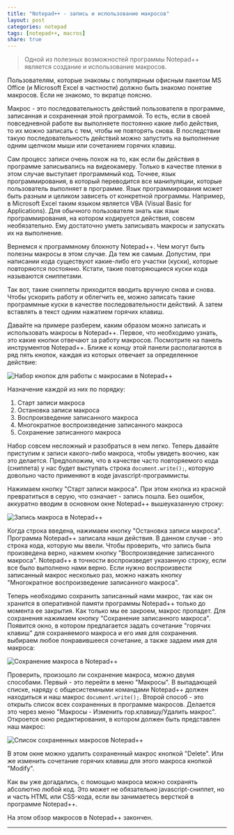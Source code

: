 ```yaml
---
title: "Notepad++ - запись и использование макросов"
layout: post
categories: notepad
tags: [notepad++, macros]
share: true
---
```


> Одной из полезных возможностей программы Notepad++ является создание и использование макросов.

Пользователям, которые знакомы с популярным офисным пакетом MS Office (и Microsoft Excel в частности) должно быть знакомо понятие макросов. Если не знакомо, то вкратце поясню.

Макрос - это последовательность действий пользователя в программе, записанная и сохраненная этой программой. То есть, если в своей повседневной работе вы выполняете постоянно какие либо действия, то их можно записать с тем, чтобы не повторять снова. В последствии такую последовательность действий можно запустить на выполнение одним щелчком мыши или сочетанием горячих клавиш.

Сам процесс записи очень похож на то, как если бы действия в программе записывались на видеокамеру. Только в качестве пленки в этом случае выступает программный код. Точнее, язык программирования, в который переводится все манипуляции, которые пользователь выполняет в программе. Язык программирования может быть разным и целиком зависеть от конкретной программы. Например, в Microsoft Excel таким языком является VBA (Visual Basic for Applications). Для обычного пользователя знать как язык программирования, на котором кодируется действия, совсем необязательно. Ему достаточно уметь записывать макросы и запускать их на выполнение.

Вернемся к программному блокноту Notepad++. Чем могут быть полезны макросы в этом случае. Да тем же самым. Допустим, при написании кода существуют какие-либо его участки (куски), которые повторяются постоянно. Кстати, такие повторяющиеся куски кода называются сниппетами.

Так вот, такие сниппеты приходится вводить вручную снова и снова. Чтобы ускорить работу и облегчить ее, можно записать такие программные куски в качестве последовательности действий. А затем вставлять в текст одним нажатием горячих клавиш.

Давайте на примере разберем, каким образом можно записать и использовать макросы в Notepad++. Первое, что необходимо узнать, это какие кнопки отвечают за работу макросов. Посмотрите на панель инструментов Notepad++. Ближе к концу этой панели располагаются в ряд пять кнопок, каждая из которых отвечает за определенное действие:

![Набор кнопок для работы с макросами в Notepad++]({{site.url}}/images/uploads/2013/04/buttons_set_for_macros_notepad.png)

Назначение каждой из них по порядку:

  1. Старт записи макроса
  2. Остановка записи макроса
  3. Воспроизведение записанного макроса
  4. Многократное воспроизведение записанного макроса
  5. Сохранение записанного макроса

Набор совсем несложный и разобраться в нем легко. Теперь давайте приступим к записи какого-либо макроса, чтобы увидеть воочию, как это делается. Предположим, что в качестве часто повторяемого кода (сниппета) у нас будет выступать строка `document.write();`, которую довольно часто применяют в коде javascript-программисты.

Нажимаем кнопку "Старт записи макроса". При этом кнопка из красной превратиться в серую, что означает - запись пошла. Без ошибок, аккуратно вводим в основном окне Notepad++ вышеуказанную строку:

![Запись макроса в Notepad++]({{site.url}}/images/uploads/2013/04/start_record_macros_notepad.png)

Когда строка введена, нажимаем кнопку "Остановка записи макроса". Программа Notepad++ записала наши действия. В данном случае - это строка кода, которую мы ввели. Чтобы проверить, что запись была произведена верно, нажмем кнопку "Воспроизведение записанного макроса". Notepad++ в точности воспроизведет указанную строку, если все было выполнено нами верно. Если нужно воспроизвести записанный макрос несколько раз, можно нажать кнопку "Многократное воспроизведение записанного макроса".

Теперь необходимо сохранить записанный нами макрос, так как он хранится в оперативной памяти программы Notepad++ только до момента ее закрытия. Как только мы ее закроем, макрос пропадет. Для сохранения нажимаем кнопку "Сохранение записанного макроса". Появится окно, в котором предлагается задать сочетание "горячих клавиш" для сохраняемого макроса и его имя для сохранения. выбираем любое понравившееся сочетание, а также задаем имя для макроса:

![Сохранение макроса в Notepad++]({{site.url}}/images/uploads/2013/04/saving_macros_in_notepad.png)

Проверить, произошло ли сохранение макроса, можно двумя способами. Первый - это перейти в меню "Макросы". В выпадающей списке, наряду с общесистемными командами Notepad++ должен находиться и наш макрос `document.write();`. Второй способ - это открыть список всех сохраненных в программе макросов. Делается это через меню "Макросы - Изменить гор.клавишу/Удалить макрос". Откроется окно редактирования, в котором должен быть представлен наш макрос:

![Список сохраненных макросов Notepad++]({{site.url}}/images/uploads/2013/04/saved_macros_notepad.png)

В этом окне можно удалить сохраненный макрос кнопкой "Delete". Или же изменить сочетание горячих клавиш для этого макроса кнопкой "Modify".

Как вы уже догадались, с помощью макроса можно сохранять абсолютно любой код. Это может не обязательно javascript-сниппет, но и часть HTML или CSS-кода, если вы занимаетесь версткой в программе Notepad++.

На этом обзор макросов в Notepad++ закончен.

---